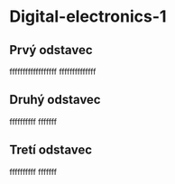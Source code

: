 # Digital-electronics-1
## Prvý odstavec
ffffffffffffffffff
ffffffffffffff
## Druhý odstavec
ffffffffff
fffffff
## Tretí odstavec
ffffffffff
fffffff
